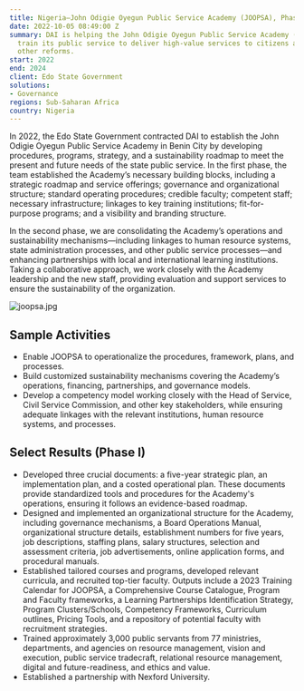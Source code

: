 ```yaml
---
title: Nigeria—John Odigie Oyegun Public Service Academy (JOOPSA), Phases I, II
date: 2022-10-05 08:49:00 Z
summary: DAI is helping the John Odigie Oyegun Public Service Academy (JOOPSA) to
  train its public service to deliver high-value services to citizens and accelerate
  other reforms.
start: 2022
end: 2024
client: Edo State Government
solutions:
- Governance
regions: Sub-Saharan Africa
country: Nigeria
---
```


In 2022, the Edo State Government contracted DAI to establish the John Odigie Oyegun Public Service Academy in Benin City by developing procedures, programs, strategy, and a sustainability roadmap to meet the present and future needs of the state public service. In the first phase, the team established the Academy’s necessary building blocks, including a strategic roadmap and service offerings; governance and organizational structure; standard operating procedures; credible faculty; competent staff; necessary infrastructure; linkages to key training institutions; fit-for-purpose programs; and a visibility and branding structure. 

In the second phase, we are consolidating the Academy’s operations and sustainability mechanisms—including linkages to human resource systems, state administration processes, and other public service processes—and enhancing partnerships with local and international learning institutions. Taking a collaborative approach, we work closely with the Academy leadership and the new staff, providing evaluation and support services to ensure the sustainability of the organization.

![joopsa.jpg](/uploads/joopsa.jpg)

## Sample Activities

* Enable JOOPSA to operationalize the procedures, framework, plans, and processes.
* Build customized sustainability mechanisms covering the Academy’s operations, financing, partnerships, and governance models. 
* Develop a competency model working closely with the Head of Service, Civil Service Commission, and other key stakeholders, while ensuring adequate linkages with the relevant institutions, human resource systems, and processes. 

## Select Results (Phase I)

* Developed three crucial documents: a five-year strategic plan, an implementation plan, and a costed operational plan. These documents provide standardized tools and procedures for the Academy's operations, ensuring it follows an evidence-based roadmap.
* Designed and implemented an organizational structure for the Academy, including governance mechanisms, a Board Operations Manual, organizational structure details, establishment numbers for five years, job descriptions, staffing plans, salary structures, selection and assessment criteria, job advertisements, online application forms, and procedural manuals.
* Established tailored courses and programs, developed relevant curricula, and recruited top-tier faculty. Outputs include a 2023 Training Calendar for JOOPSA, a Comprehensive Course Catalogue, Program and Faculty frameworks, a Learning Partnerships Identification Strategy, Program Clusters/Schools, Competency Frameworks, Curriculum outlines, Pricing Tools, and a repository of potential faculty with recruitment strategies.
* Trained approximately 3,000 public servants from 77 ministries, departments, and agencies on resource management, vision and execution, public service tradecraft, relational resource management, digital and future-readiness, and ethics and value. 
* Established a partnership with Nexford University. 